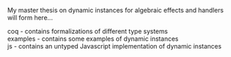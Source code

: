 My master thesis on dynamic instances for algebraic effects and handlers will form here...

coq - contains formalizations of different type systems <br/>
examples - contains some examples of dynamic instances <br/>
js - contains an untyped Javascript implementation of dynamic instances <br/>
